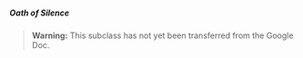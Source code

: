 ##### Oath of Silence

> **Warning:**
> This subclass has not yet been transferred from the Google Doc.
